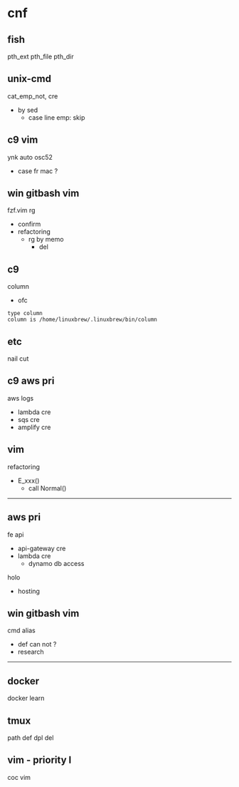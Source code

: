 
# cnf


## fish

pth_ext
pth_file
pth_dir


## unix-cmd

cat_emp_not, cre
- by sed
  - case line emp: skip


## c9 vim

ynk auto osc52
- case fr mac ?


## win gitbash vim

fzf.vim rg
- confirm
- refactoring
  - rg by memo
    - del


## c9 

column
- ofc
```
type column
column is /home/linuxbrew/.linuxbrew/bin/column
```


## etc

nail cut


## c9 aws pri

aws logs
- lambda cre
- sqs cre
- amplify cre


## vim

refactoring
- E_xxx()
  - call Normal()



---

## aws pri

fe api
- api-gateway cre
- lambda cre
  - dynamo db access

holo
- hosting


## win gitbash vim

cmd alias
- def can not ?
- research



---

## docker

docker learn


## tmux

path def dpl del


## vim  -  priority l

coc vim



